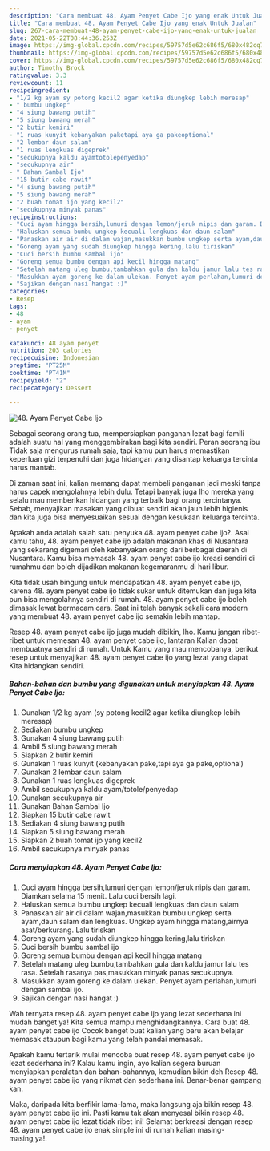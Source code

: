 ```yaml
---
description: "Cara membuat 48. Ayam Penyet Cabe Ijo yang enak Untuk Jualan"
title: "Cara membuat 48. Ayam Penyet Cabe Ijo yang enak Untuk Jualan"
slug: 267-cara-membuat-48-ayam-penyet-cabe-ijo-yang-enak-untuk-jualan
date: 2021-05-22T08:44:36.253Z
image: https://img-global.cpcdn.com/recipes/59757d5e62c686f5/680x482cq70/48-ayam-penyet-cabe-ijo-foto-resep-utama.jpg
thumbnail: https://img-global.cpcdn.com/recipes/59757d5e62c686f5/680x482cq70/48-ayam-penyet-cabe-ijo-foto-resep-utama.jpg
cover: https://img-global.cpcdn.com/recipes/59757d5e62c686f5/680x482cq70/48-ayam-penyet-cabe-ijo-foto-resep-utama.jpg
author: Timothy Brock
ratingvalue: 3.3
reviewcount: 11
recipeingredient:
- "1/2 kg ayam sy potong kecil2 agar ketika diungkep lebih meresap"
- " bumbu ungkep"
- "4 siung bawang putih"
- "5 siung bawang merah"
- "2 butir kemiri"
- "1 ruas kunyit kebanyakan paketapi aya ga pakeoptional"
- "2 lembar daun salam"
- "1 ruas lengkuas digeprek"
- "secukupnya kaldu ayamtotolepenyedap"
- "secukupnya air"
- " Bahan Sambal Ijo"
- "15 butir cabe rawit"
- "4 siung bawang putih"
- "5 siung bawang merah"
- "2 buah tomat ijo yang kecil2"
- "secukupnya minyak panas"
recipeinstructions:
- "Cuci ayam hingga bersih,lumuri dengan lemon/jeruk nipis dan garam. Diamkan selama 15 menit. Lalu cuci bersih lagi."
- "Haluskan semua bumbu ungkep kecuali lengkuas dan daun salam"
- "Panaskan air air di dalam wajan,masukkan bumbu ungkep serta ayam,daun salam dan lengkuas. Ungkep ayam hingga matang,airnya asat/berkurang. Lalu tiriskan"
- "Goreng ayam yang sudah diungkep hingga kering,lalu tiriskan"
- "Cuci bersih bumbu sambal ijo"
- "Goreng semua bumbu dengan api kecil hingga matang"
- "Setelah matang uleg bumbu,tambahkan gula dan kaldu jamur lalu tes rasa. Setelah rasanya pas,masukkan minyak panas secukupnya."
- "Masukkan ayam goreng ke dalam ulekan. Penyet ayam perlahan,lumuri dengan sambal ijo."
- "Sajikan dengan nasi hangat :)"
categories:
- Resep
tags:
- 48
- ayam
- penyet

katakunci: 48 ayam penyet 
nutrition: 203 calories
recipecuisine: Indonesian
preptime: "PT25M"
cooktime: "PT41M"
recipeyield: "2"
recipecategory: Dessert

---
```



![48. Ayam Penyet Cabe Ijo](https://img-global.cpcdn.com/recipes/59757d5e62c686f5/680x482cq70/48-ayam-penyet-cabe-ijo-foto-resep-utama.jpg)

Sebagai seorang orang tua, mempersiapkan panganan lezat bagi famili adalah suatu hal yang menggembirakan bagi kita sendiri. Peran seorang ibu Tidak saja mengurus rumah saja, tapi kamu pun harus memastikan keperluan gizi terpenuhi dan juga hidangan yang disantap keluarga tercinta harus mantab.

Di zaman  saat ini, kalian memang dapat membeli panganan jadi meski tanpa harus capek mengolahnya lebih dulu. Tetapi banyak juga lho mereka yang selalu mau memberikan hidangan yang terbaik bagi orang tercintanya. Sebab, menyajikan masakan yang dibuat sendiri akan jauh lebih higienis dan kita juga bisa menyesuaikan sesuai dengan kesukaan keluarga tercinta. 



Apakah anda adalah salah satu penyuka 48. ayam penyet cabe ijo?. Asal kamu tahu, 48. ayam penyet cabe ijo adalah makanan khas di Nusantara yang sekarang digemari oleh kebanyakan orang dari berbagai daerah di Nusantara. Kamu bisa memasak 48. ayam penyet cabe ijo kreasi sendiri di rumahmu dan boleh dijadikan makanan kegemaranmu di hari libur.

Kita tidak usah bingung untuk mendapatkan 48. ayam penyet cabe ijo, karena 48. ayam penyet cabe ijo tidak sukar untuk ditemukan dan juga kita pun bisa mengolahnya sendiri di rumah. 48. ayam penyet cabe ijo boleh dimasak lewat bermacam cara. Saat ini telah banyak sekali cara modern yang membuat 48. ayam penyet cabe ijo semakin lebih mantap.

Resep 48. ayam penyet cabe ijo juga mudah dibikin, lho. Kamu jangan ribet-ribet untuk memesan 48. ayam penyet cabe ijo, lantaran Kalian dapat membuatnya sendiri di rumah. Untuk Kamu yang mau mencobanya, berikut resep untuk menyajikan 48. ayam penyet cabe ijo yang lezat yang dapat Kita hidangkan sendiri.

<!--inarticleads1-->

##### Bahan-bahan dan bumbu yang digunakan untuk menyiapkan 48. Ayam Penyet Cabe Ijo:

1. Gunakan 1/2 kg ayam (sy potong kecil2 agar ketika diungkep lebih meresap)
1. Sediakan  bumbu ungkep
1. Gunakan 4 siung bawang putih
1. Ambil 5 siung bawang merah
1. Siapkan 2 butir kemiri
1. Gunakan 1 ruas kunyit (kebanyakan pake,tapi aya ga pake,optional)
1. Gunakan 2 lembar daun salam
1. Gunakan 1 ruas lengkuas digeprek
1. Ambil secukupnya kaldu ayam/totole/penyedap
1. Gunakan secukupnya air
1. Gunakan  Bahan Sambal Ijo
1. Siapkan 15 butir cabe rawit
1. Sediakan 4 siung bawang putih
1. Siapkan 5 siung bawang merah
1. Siapkan 2 buah tomat ijo yang kecil2
1. Ambil secukupnya minyak panas




<!--inarticleads2-->

##### Cara menyiapkan 48. Ayam Penyet Cabe Ijo:

1. Cuci ayam hingga bersih,lumuri dengan lemon/jeruk nipis dan garam. Diamkan selama 15 menit. Lalu cuci bersih lagi.
1. Haluskan semua bumbu ungkep kecuali lengkuas dan daun salam
1. Panaskan air air di dalam wajan,masukkan bumbu ungkep serta ayam,daun salam dan lengkuas. Ungkep ayam hingga matang,airnya asat/berkurang. Lalu tiriskan
1. Goreng ayam yang sudah diungkep hingga kering,lalu tiriskan
1. Cuci bersih bumbu sambal ijo
1. Goreng semua bumbu dengan api kecil hingga matang
1. Setelah matang uleg bumbu,tambahkan gula dan kaldu jamur lalu tes rasa. Setelah rasanya pas,masukkan minyak panas secukupnya.
1. Masukkan ayam goreng ke dalam ulekan. Penyet ayam perlahan,lumuri dengan sambal ijo.
1. Sajikan dengan nasi hangat :)




Wah ternyata resep 48. ayam penyet cabe ijo yang lezat sederhana ini mudah banget ya! Kita semua mampu menghidangkannya. Cara buat 48. ayam penyet cabe ijo Cocok banget buat kalian yang baru akan belajar memasak ataupun bagi kamu yang telah pandai memasak.

Apakah kamu tertarik mulai mencoba buat resep 48. ayam penyet cabe ijo lezat sederhana ini? Kalau kamu ingin, ayo kalian segera buruan menyiapkan peralatan dan bahan-bahannya, kemudian bikin deh Resep 48. ayam penyet cabe ijo yang nikmat dan sederhana ini. Benar-benar gampang kan. 

Maka, daripada kita berfikir lama-lama, maka langsung aja bikin resep 48. ayam penyet cabe ijo ini. Pasti kamu tak akan menyesal bikin resep 48. ayam penyet cabe ijo lezat tidak ribet ini! Selamat berkreasi dengan resep 48. ayam penyet cabe ijo enak simple ini di rumah kalian masing-masing,ya!.

